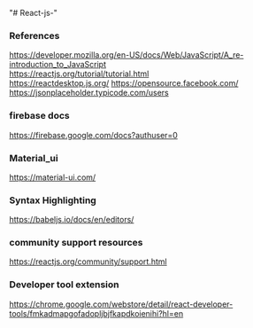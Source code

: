 "# React-js-" 

### References 
https://developer.mozilla.org/en-US/docs/Web/JavaScript/A_re-introduction_to_JavaScript \
https://reactjs.org/tutorial/tutorial.html \
https://reactdesktop.js.org/
https://opensource.facebook.com/
https://jsonplaceholder.typicode.com/users


### firebase docs
https://firebase.google.com/docs?authuser=0

### Material_ui
https://material-ui.com/

### Syntax Highlighting
https://babeljs.io/docs/en/editors/


### community support resources
https://reactjs.org/community/support.html

### Developer tool extension 
https://chrome.google.com/webstore/detail/react-developer-tools/fmkadmapgofadopljbjfkapdkoienihi?hl=en



